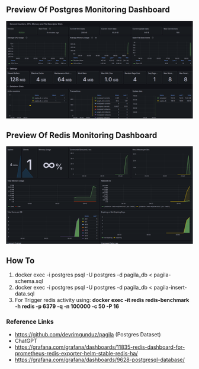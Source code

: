 
## Preview Of Postgres Monitoring Dashboard
![Preview Postgres Monitoring Dashboard.](https://github.com/dimaspriyo/grafana-postgres-redis-monitoring/blob/main/screenshoots/postgres-dashboard.png)

## Preview Of Redis Monitoring Dashboard
![Preview Redis Monitoring Dashboard.](https://github.com/dimaspriyo/grafana-postgres-redis-monitoring/blob/main/screenshoots/redis-dashboard.png)


## How To
1. docker exec -i postgres psql -U postgres -d pagila_db < pagila-schema.sql
2. docker exec -i postgres psql -U postgres -d pagila_db < pagila-insert-data.sql
3. For Trigger redis activity using:  **docker exec -it redis redis-benchmark -h redis -p 6379 -q -n 100000 -c 50 -P 16**


### Reference Links
- https://github.com/devrimgunduz/pagila (Postgres Dataset)
- ChatGPT
- https://grafana.com/grafana/dashboards/11835-redis-dashboard-for-prometheus-redis-exporter-helm-stable-redis-ha/
- https://grafana.com/grafana/dashboards/9628-postgresql-database/